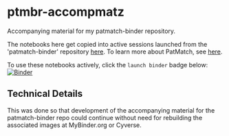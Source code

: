 # ptmbr-accompmatz
Accompanying material for my patmatch-binder repository.

The notebooks here get copied into active sessions launched from the 'patmatch-binder' repository [here](https://github.com/fomightez/patmatch-binder). To learn more about PatMatch, see [here](https://github.com/fomightez/patmatch-binder).

To use these notebooks actively, click the `launch binder` badge below:  
[![Binder](https://mybinder.org/badge_logo.svg)](https://mybinder.org/v2/gh/fomightez/patmatch-binder/master?filepath=index.ipynb)


## Technical Details

This was done so that development of the accompanying material for the patmatch-binder repo could continue without need for rebuilding the associated images at MyBinder.org or Cyverse.
